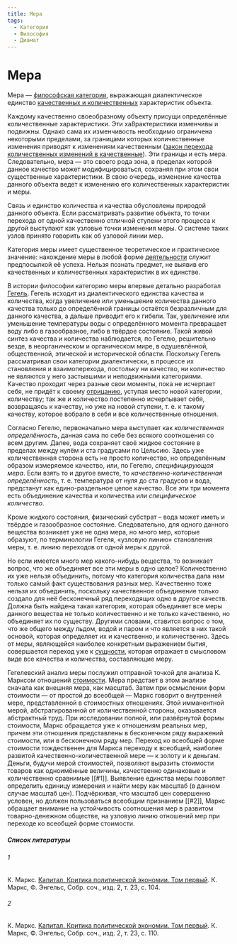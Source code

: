 ```yaml
---
title: Мера
tags:
  - Категория
  - Философия
  - Диамат
---
```


# Мера

Мера — [философская категория](Философская%20категория.md), выражающая диалектическое единство [качественных и количественных](Качество%20и%20количество.md) характеристик объекта.

Каждому качественно своеобразному объекту присущи определённые количественные характеристики. Эти ха8рактеристики изменчивы и подвижны. Однако сама их изменчивость необходимо ограничена некоторыми пределами, за границами которых количественные изменения приводят к изменениям качественным ([закон перехода количественных изменений в качественные](Закон%20перехода%20количественных%20изменений%20в%20качественные.md)). Эти границы и есть мера. Следовательно, мера — это своего рода зона, в пределах которой данное качество может модифицироваться, сохраняя при этом свои существенные характеристики. В свою очередь, изменение качества данного объекта ведет к изменению его количественных характеристик и меры.

Связь и единство количества и качества обусловлены природой данного объекта. Если рассматривать развитие объекта, то точки перехода от одной качественно отличной ступени этого процесса к другой выступают как узловые точки изменения меры. О системе таких узлов принято говорить как об узловой линии мер.

Категория меры имеет существенное теоретическое и практическое значение: нахождение меры в любой форме [деятельности](Деятельность.md) служит предпосылкой её успеха. Нельзя познать предмет, не выявив его качественных и количественных характеристик в их единстве.

В истории философии категорию меры впервые детально разработал [Гегель](Гегель.md). Гегель исходит из диалектического единства качества и количества, когда увеличение или уменьшение количества данного качества только до определённой границы остаётся безразличным для данного качества, а дальше приводит его к гибели. Так, увеличение или уменьшение температуры воды с определённого момента превращает воду либо в газообразное, либо в твёрдое состояние. Такой живой синтез качества и количества наблюдается, по Гегелю, решительно везде, в неорганическом и органическом мире, в одушевлённой, общественной, этической и исторической области. Поскольку Гегель рассматривал свои категории диалектически, в процессе их становления и взаимоперехода, постольку ни качество, ни количество не являются у него застывшими и неподвижными категориями. Качество проходит через разные свои моменты, пока не исчерпает себя, не придёт к своему [отрицанию](Отрицание.md), уступая место новой категории, количеству; так же и количество постепенно исчерпывает себя, возвращаясь к качеству, но уже на новой ступени, т. е. к такому качеству, которое вобрало в себя и все количественные отношения.

Согласно Гегелю, первоначально мера выступает как _количественная определённость_, данная сама по себе без всякого соотношения со всем другим. Далее, вода сохраняет своё жидкое состояние в пределах между нулём и ста градусами по Цельсию. Здесь уже количественная сторона есть не просто количество, но определённым образом измеряемое качество, или, по Гегелю, _специфицирующая мера_. Если взять то и другое вместе, то _качественно-количественная определённость_, т. е. температура от нуля до ста градусов и вода, предстанут как едино-раздельное целое качество. Все эти три момента есть объединение качества и количества или _специфическое количество_.

Кроме жидкого состояния, физический субстрат – вода может иметь и твёрдое и газообразное состояние. Следовательно, для одного данного вещества возникает уже не одна мера, но много мер, которые образуют, по терминологии Гегеля, «узловую линию» становления меры, т. е. линию переходов от одной меры к другой.

Но если имеется много мер какого-нибудь вещества, то возникает вопрос, что же объединяет все эти меры в одно целое? Количественно их уже нельзя объединить, потому что категория количества дала нам только самый факт существования разных мер. Качественно тоже нельзя их объединить, поскольку качественное объединение только создало для неё бесконечный ряд переходящих одно в другое качеств. Должна быть найдена такая категория, которая объединяет все меры данного вещества не только количественно и не только качественно, но объединяет их по существу. Другими словами, ставится вопрос о том, что же общего между льдом, водой и паром и что является в них такой основой, которая определяет их и качественно, и количественно. Здесь от меры, являющейся наиболее конкретным выражением бытия, совершается переход уже к [сущности](Сущность%20и%20явление.md), которая отражает в смысловом виде все качества и количества, составляющие меру.

Гегелевский анализ меры послужил отправной точкой для анализа К. Марксом отношений [стоимости](Стоимость.md). Мера предстает в этом анализе сначала как внешняя мера, как масштаб. Затем при осмыслении форм стоимости — от простой до всеобщей — Маркс говорит о внутренней мере, представленной в стоимостных отношениях. Этой имманентной мерой, абстрагированной от количественной стороны, оказывается абстрактный труд. При исследовании полной, или развёрнутой формы стоимости, Маркс обращается уже к отношениям реальных мер, причем эти отношения представлены в бесконечном ряду выражений стоимости, или в бесконечном ряду мер. Переход ко всеобщей форме стоимости тождественен для Маркса переходу к всеобщей, наиболее развитой качественно-количественной мере — к золоту и к деньгам. Деньги, будучи мерой стоимостей, позволяют выразить стоимости товаров как одноимённые величины, качественно одинаковые и количественно сравнимые [[#1]]. Выявление единства меры позволяет определить единицу измерения и найти меру как масштаб (в данном случае масштаб цен). Подчёркивая, что масштаб цен совершенно условен, но должен пользоваться всеобщим признанием [[#2]], Маркс обращает внимание на устойчивость соотношения мер в развитом товарно-денежном обществе, на узловую линию отношений мер при переходе ко всеобщей форме стоимости.

##### Список литературы

###### 1

К. Маркс. [Капитал. Критика политической экономии. Том первый](https://www.esperanto.mv.ru/Marksismo/Kapital1/kapital1-03.html#p104). К. Маркс, Ф. Энгельс, Собр. соч., изд. 2, т. 23, с. 104.

###### 2

К. Маркс. [Капитал. Критика политической экономии. Том первый](https://www.esperanto.mv.ru/Marksismo/Kapital1/kapital1-03.html#p110). К. Маркс, Ф. Энгельс, Собр. соч., изд. 2, т. 23, с. 110.
